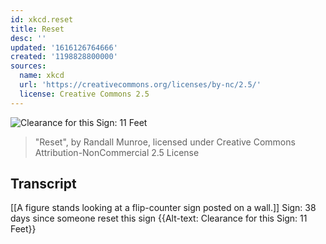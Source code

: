 ```yaml
---
id: xkcd.reset
title: Reset
desc: ''
updated: '1616126764666'
created: '1198828800000'
sources:
  name: xkcd
  url: 'https://creativecommons.org/licenses/by-nc/2.5/'
  license: Creative Commons 2.5
---
```

![Clearance for this Sign: 11 Feet](https://imgs.xkcd.com/comics/reset.png)
> "Reset", by Randall Munroe, licensed under Creative Commons Attribution-NonCommercial 2.5 License

## Transcript
[[A figure stands looking at a flip-counter sign posted on a wall.]]
Sign: 38 days since someone reset this sign
{{Alt-text: Clearance for this Sign: 11 Feet}}
